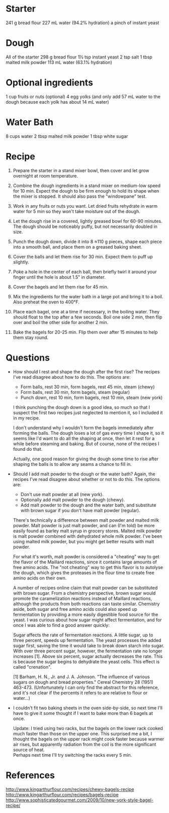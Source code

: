 Starter
=======
241 g bread flour
227 mL water (94.2% hydration)
a pinch of instant yeast

Dough
=====
All of the starter
298 g bread flour
1½ tsp instant yeast
2 tsp salt
1 tbsp malted milk powder
113 mL water (63.1% hydration)

Optional ingredients
====================
1 cup fruits or nuts (optional)
4 egg yolks (and only add 57 mL water to the dough because each yolk has about 
14 mL water)

Water Bath
==========
8 cups water
2 tbsp malted milk powder
1 tbsp white sugar

Recipe
======
1. Prepare the starter in a stand mixer bowl, then cover and let grow overnight 
   at room temperature.

2. Combine the dough ingredients in a stand mixer on medium-low speed for 10 
   min.  Expect the dough to be firm enough to hold its shape when the mixer is 
   stopped.  It should also pass the "windowpane" test.

3. Work in any fruits or nuts you want.  Let dried fruits rehydrate in warm 
   water for 5 min so they won't take moisture out of the dough.

4. Let the dough rise in a covered, lightly greased bowl for 60-90 minutes.  
   The dough should be noticeably puffy, but not necessarily doubled in size.

5. Punch the dough down, divide it into 8 ≈110 g pieces, shape each piece into 
   a smooth ball, and place them on a greased baking sheet.

6. Cover the balls and let them rise for 30 min.  Expect them to puff up 
   slightly.

7. Poke a hole in the center of each ball, then briefly twirl it around your 
   finger until the hole is about 1.5" in diameter.

8. Cover the bagels and let them rise for 45 min.

9. Mix the ingredients for the water bath in a large pot and bring it to a 
   boil.  Also preheat the oven to 400°F.

10. Place each bagel, one at a time if necessary, in the boiling water.  They 
    should float to the top after a few seconds.  Boil one side 2 min, then 
    flip over and boil the other side for another 2 min.

11. Bake the bagels for 20-25 min.  Flip them over after 15 minutes to help 
    them stay round.

Questions
=========
- How should I rest and shape the dough after the first rise?  The recipes I've 
  read disagree about how to do this.  The options are:

  - Form balls, rest 30 min, form bagels, rest 45 min, steam (chewy)
  - Form balls, rest 30 min, form bagels, steam (regular)
  - Punch down, rest 10 min, form bagels, rest 10 min, steam (new york)

  I think punching the dough down is a good idea, so much so that I suspect the 
  first two recipes just neglected to mention it, so I included it in my 
  recipe.

  I don't understand why I wouldn't form the bagels immediately after forming 
  the balls.  The dough loses a lot of gas every time I shape it, so it seems 
  like I'd want to do all the shaping at once, then let it rest for a while 
  before steaming and baking.  But of course, none of the recipes I found do 
  that.

  Actually, one good reason for giving the dough some time to rise after 
  shaping the balls is to allow any seams a chance to fill in.

- Should I add malt powder to the dough or the water bath?  Again, the recipes 
  I've read disagree about whether or not to do this.  The options are:

  - Don't use malt powder at all (new york).
  - Optionally add malt powder to the dough (chewy).
  - Add malt powder to the dough and the water bath, and substitute with brown 
    sugar if you don't have malt powder (regular).

  There's technically a difference between malt powder and malted milk powder.
  Malt powder is just malt powder, and can (I'm told) be more easily found as 
  barley malt syrup in grocery stores.  Malted milk powder is malt powder 
  combined with dehydrated whole milk powder.  I've been using malted milk 
  powder, but you might get better results with malt powder.

  For what it's worth, malt powder is considered a "cheating" way to get the 
  flavor of the Maillard reactions, since it contains large amounts of free 
  amino acids.  The "not cheating" way to get this flavor is to autolyse the 
  dough, which gives the proteases in the flour time to create free amino acids 
  on their own.

  A number of recipes online claim that malt powder can be substituted with 
  brown sugar.  From a chemistry perspective, brown sugar would promote the 
  caramelization reactions instead of Maillard reactions, although the products 
  from both reactions can taste similar.  Chemistry aside, both sugar and free 
  amino acids could also speed up fermentation by providing a more easily 
  digestible food source for the yeast.  I was curious about how sugar might 
  affect fermentation, and for once I was able to find a good answer quickly:

    Sugar affects the rate of fermentation reactions.  A little sugar, up to 
    three percent, speeds up fermentation.  The yeast processes the added sugar 
    first, saving the time it would take to break down starch into sugar.  With 
    over three percent sugar, however, the fermentation rate no longer 
    increases [1].  Above six percent, sugar actually decreases the rate.  This 
    is because the sugar begins to dehydrate the yeast cells.  This effect is 
    called "crenation".

    [1] Barham, H. N., Jr. and J. A. Johnson. "The influence of various sugars 
    on dough and bread properties." Cereal Chemistry 28 (1951) 463-473.
    (Unfortunately I can only find the abstract for this reference, and it's 
    not clear if the percents it refers to are relative to flour or water...)

- I couldn't fit two baking sheets in the oven side-by-side, so next time I'll 
  have to give it some thought if I want to bake more than 6 bagels at once.

  Update: I tried using two racks, but the bagels on the lower rack cooked much 
  faster than those on the upper one.  This surprised me a bit, I thought the 
  bagels on the upper rack might cook faster because warmer air rises, but 
  apparently radiation from the coil is the more significant source of heat.  
  Perhaps next time I'll try switching the racks every 5 min.

References
==========
http://www.kingarthurflour.com/recipes/chewy-bagels-recipe
http://www.kingarthurflour.com/recipes/bagels-recipe
http://www.sophisticatedgourmet.com/2009/10/new-york-style-bagel-recipe/
